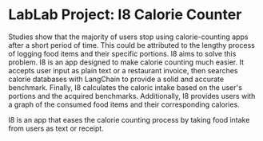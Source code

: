 # LabLab Project: I8 Calorie Counter 
Studies show that the majority of users stop using calorie-counting apps after a short period of time. This could be attributed to the lengthy process of logging food items and their specific portions. I8 aims to solve this problem. I8 is an app designed to make calorie counting much easier. It accepts user input as plain text or a restaurant invoice, then searches calorie databases with LangChain to provide a solid and accurate benchmark. Finally, I8 calculates the caloric intake based on the user's portions and the acquired benchmarks. Additionally, I8 provides users with a graph of the consumed food items and their corresponding calories.

I8 is an app that eases the calorie counting process by taking food intake from users as text or receipt. 